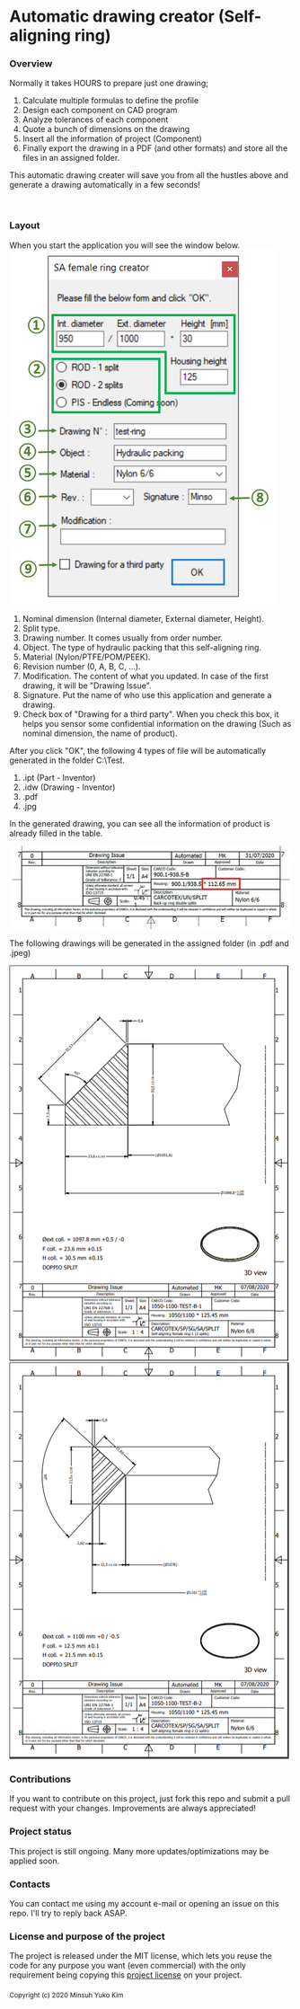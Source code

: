 # Automatic drawing creator (Self-aligning ring)

### Overview
Normally it takes HOURS to prepare just one drawing; 
1. Calculate multiple formulas to define the profile
2. Design each component on CAD program
3. Analyze tolerances of each component
4. Quote a bunch of dimensions on the drawing
5. Insert all the information of project (Component)
6. Finally export the drawing in a PDF (and other formats) and store all the files in an assigned folder.

This automatic drawing creater will save you from all the hustles above and generate a drawing automatically in a few seconds!


<a href="">
    <img src="" alt=""/>
</a>

### Layout
When you start the application you will see the window below.
<a href="">
    <img src="https://github.com/Minso-xyz/automated-drawing-SA-female-ring/blob/master/layout-indication.png?raw=true" alt=""/>
</a>

1. Nominal dimension (Internal diameter, External diameter, Height).
2. Split type.
3. Drawing number. It comes usually from order number.
4. Object. The type of hydraulic packing that this self-aligning ring.
5. Material (Nylon/PTFE/POM/PEEK).
6. Revision number (0, A, B, C, ...).
7. Modification. The content of what you updated. In case of the first drawing, it will be "Drawing Issue".
8. Signature. Put the name of who use this application and generate a drawing.
9. Check box of "Drawing for a third party". When you check this box, it helps you sensor some confidential information on the drawing (Such as nominal dimension, the name of product).

After you click "OK", the following 4 types of file will be automatically generated in the folder C:\Test.
1. .ipt (Part - Inventor)
2. .idw (Drawing - Inventor)
3. .pdf
4. .jpg

In the generated drawing, you can see all the information of product is already filled in the table.

<a href="">
    <img src="https://github.com/Minso-xyz/automated-drawing-SA-female-ring/blob/master/table.png?raw=true" alt=""/>
</a>


The following drawings will be generated in the assigned folder (in .pdf and .jpeg)

<a href="">
    <img src="https://github.com/Minso-xyz/automated-drawing-SA-female-ring/blob/master/drawing-1.png?raw=true" alt=""/>
</a>

<a href="">
    <img src="https://github.com/Minso-xyz/automated-drawing-SA-female-ring/blob/master/drawing-2.png?raw=true" alt=""/>
</a>




### Contributions
If you want to contribute on this project, just fork this repo and submit a pull request with your changes. Improvements are always appreciated!

### Project status
This project is still ongoing. Many more updates/optimizations may be applied soon.

### Contacts
You can contact me using my account e-mail or opening an issue on this repo. I'll try to reply back ASAP.

### License and purpose of the project
The project is released under the MIT license, which lets you reuse the code for any purpose you want (even commercial) with the only requirement being copying this <a href="LICENSE">project license</a> on your project.

<sub>Copyright (c) 2020 Minsuh Yuko Kim</sub>
